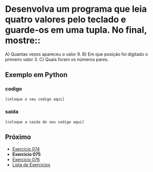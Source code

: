 # Desenvolva um programa que leia quatro valores pelo teclado e guarde-os em uma tupla. No final, mostre::

A) Quantas vezes apareceu o valor 9.
B) Em que posição foi digitado o primeiro valor 3.
C) Quais foram os números pares.

## Exemplo em Python

### codigo

``` python
[coloque o seu codigo aqui]
```

### saida

```
[coloque a saida do seu codigo aqui]
```

## Próximo

- [Exercício 074](../../074/python)
- **Exercício 075**
- [Exercício 076](../../076/python)
- [Lista de Exercicios](../../)

